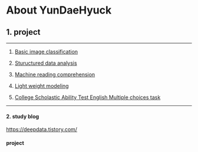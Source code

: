 # About YunDaeHyuck

## 1. project
------

1) [Basic image classification](https://github.com/yundaehyuck/project-public-code/tree/master/Deep%20learning%20project/Basic%20Image%20Classification "Basic image classification")

2) [Stuructured data analysis](https://github.com/yundaehyuck/project-public-code/tree/master/Deep%20learning%20project/Structured%20Data%20Analysis "Stuructured data analysis")

3) [Machine reading comprehension](https://github.com/yundaehyuck/project-public-code/tree/master/Deep%20learning%20project/Machine%20Reading%20Comprehension "Machine reading comprehension")

4) [Light weight modeling](https://github.com/yundaehyuck/project-public-code/tree/master/Deep%20learning%20project/Light%20Weight%20Modeling "Light weight modeling")

5) [College Scholastic Ability Test English Multiple choices task](https://github.com/yundaehyuck/project-public-code/tree/master/Deep%20learning%20project/College%20Scholastic%20Ability%20Test%20English%20Multiple%20choices%20task)
***


#### 2. study blog

https://deepdata.tistory.com/

#### project



<!--
**yundaehyuck/yundaehyuck** is a ✨ _special_ ✨ repository because its `README.md` (this file) appears on your GitHub profile.

Here are some ideas to get you started:

- 🔭 I’m currently working on ...
- 🌱 I’m currently learning ...
- 👯 I’m looking to collaborate on ...
- 🤔 I’m looking for help with ...
- 💬 Ask me about ...
- 📫 How to reach me: ...
- 😄 Pronouns: ...
- ⚡ Fun fact: ...
-->
